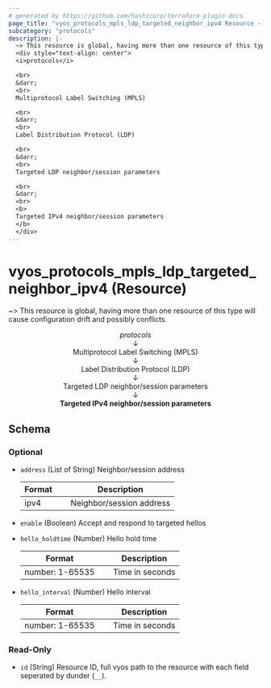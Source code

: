 ```yaml
---
# generated by https://github.com/hashicorp/terraform-plugin-docs
page_title: "vyos_protocols_mpls_ldp_targeted_neighbor_ipv4 Resource - vyos"
subcategory: "protocols"
description: |-
  ~> This resource is global, having more than one resource of this type will cause configuration drift and possibly conflicts.
  <div style="text-align: center">
  <i>protocols</i>

  <br>
  &darr;
  <br>
  Multiprotocol Label Switching (MPLS)

  <br>
  &darr;
  <br>
  Label Distribution Protocol (LDP)

  <br>
  &darr;
  <br>
  Targeted LDP neighbor/session parameters

  <br>
  &darr;
  <br>
  <b>
  Targeted IPv4 neighbor/session parameters
  </b>
  </div>
---
```


# vyos_protocols_mpls_ldp_targeted_neighbor_ipv4 (Resource)

~> This resource is global, having more than one resource of this type will cause configuration drift and possibly conflicts.

<div style="text-align: center">
<i>protocols</i>

<br>
&darr;
<br>
Multiprotocol Label Switching (MPLS)

<br>
&darr;
<br>
Label Distribution Protocol (LDP)

<br>
&darr;
<br>
Targeted LDP neighbor/session parameters

<br>
&darr;
<br>
<b>
Targeted IPv4 neighbor/session parameters
</b>
</div>



<!-- schema generated by tfplugindocs -->
## Schema

### Optional

- `address` (List of String) Neighbor/session address

    |  Format &emsp; | Description  |
    |----------|---------------|
    |  ipv4  &emsp; |  Neighbor/session address  |
- `enable` (Boolean) Accept and respond to targeted hellos
- `hello_holdtime` (Number) Hello hold time

    |  Format &emsp; | Description  |
    |----------|---------------|
    |  number: 1-65535  &emsp; |  Time in seconds  |
- `hello_interval` (Number) Hello interval

    |  Format &emsp; | Description  |
    |----------|---------------|
    |  number: 1-65535  &emsp; |  Time in seconds  |

### Read-Only

- `id` (String) Resource ID, full vyos path to the resource with each field seperated by dunder (`__`).
